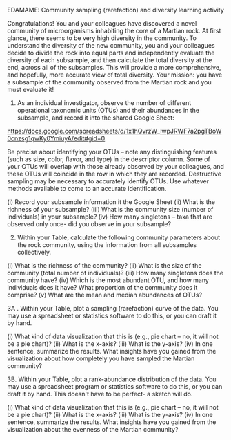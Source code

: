 EDAMAME: Community sampling (rarefaction) and diversity learning activity

Congratulations!  You and your colleagues have discovered a novel community of microorganisms inhabiting the core of a Martian rock.  At first glance, there seems to be very high diversity in the community.  To understand the diversity of the new community, you and your colleagues decide to divide the rock into equal parts and independently evaluate the diversity of each subsample, and then calculate the total diversity at the end, across all of the subsamples.  This will provide a more comprehensive, and hopefully, more accurate view of total diversity.  Your mission:  you have a subsample of the community observed from the Martian rock and you must evaluate it!

1.  As an individual investigator, observe the number of different operational taxonomic units (OTUs) and their abundances in the subsample, and record it into the shared Google Sheet:

https://docs.google.com/spreadsheets/d/1x1hQvrzW_lwpJRWF7a2pgTBoW0cnzsg1qwKy0YmiuyA/edit#gid=0

Be precise about identifying your OTUs – note any distinguishing features (such as size, color, flavor, and type) in the descriptor column.  Some of your OTUs will overlap with those already observed by your colleagues, and these OTUs will coincide in the row in which they are recorded. Destructive sampling may be necessary to accurately identify OTUs.  Use whatever methods available to come to an accurate identification.  

(i)	Record your subsample information it the Google Sheet
(ii)	What is the richness of your subsample?
(iii)	What is the community size (number of individuals) in your subsample?
(iv)	How many singletons – taxa that are observed only once- did you observe in your subsample?


2.  Within your Table, calculate the following community parameters about the rock community, using the information from all subsamples collectively.

(i)	What is the richness of the community?
(ii)	What is the size of the community (total number of individuals)?
(iii)	How many singletons does the community have?
(iv)	Which is the most abundant OTU, and how many individuals does it have?  What proportion of the community does it comprise?
(v)	What are the mean and median abundances of OTUs?


3A .  Within your Table, plot a sampling (rarefaction) curve of the data.  You may use a spreadsheet or statistics software to do this, or you can draft it by hand.

(i)	What kind of data visualization that this is (e.g., pie chart – no, it will not be a pie chart)?
(ii)	What is the x-axis?
(iii)	What is the y-axis?
(iv)	In one sentence, summarize the results.  What insights have you gained from the visualization about how completely you have sampled the Martian community?


3B.  Within your Table, plot a rank-abundance distribution of the data.  You may use a spreadsheet program or statistics software to do this, or you can draft it by hand.  This doesn't have to be perfect- a sketch will do.

(i)	What kind of data visualization that this is (e.g., pie chart – no, it will not be a pie chart)?
(ii)	What is the x-axis?
(iii)	What is the y-axis?
(iv)	In one sentence, summarize the results.  What insights have you gained from the visualization about the evenness of the Martian community?
